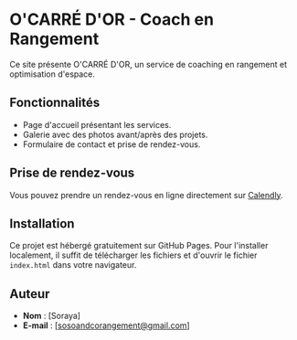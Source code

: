 # O'CARRÉ D'OR - Coach en Rangement

Ce site présente O'CARRÉ D'OR, un service de coaching en rangement et optimisation d'espace.

## Fonctionnalités

- Page d'accueil présentant les services.
- Galerie avec des photos avant/après des projets.
- Formulaire de contact et prise de rendez-vous.

## Prise de rendez-vous

Vous pouvez prendre un rendez-vous en ligne directement sur [Calendly](https://calendly.com).

## Installation

Ce projet est hébergé gratuitement sur GitHub Pages. Pour l'installer localement, il suffit de télécharger les fichiers et d'ouvrir le fichier `index.html` dans votre navigateur.

## Auteur

- **Nom** : [Soraya]
- **E-mail** : [sosoandcorangement@gmail.com]

